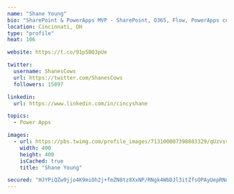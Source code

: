 ```yaml
---
name: "Shane Young"
bio: "SharePoint & PowerApps MVP - SharePoint, O365, Flow, PowerApps consulting? @PowerApps911 | Pure Snark? You found it."
location: Cincinnati, OH
type: "profile"
heat: 106

website: https://t.co/91p5BQ3pUe

twitter:
  username: ShanesCows
  url: https://twitter.com/ShanesCows
  followers: 15897

linkedin:
  url: https://www.linkedin.com/in/cincyshane

topics:
  - Power Apps

images:
  - url: https://pbs.twimg.com/profile_images/713100007398883329/qUzvsvQ3_400x400.jpg
    width: 400
    height: 400
    isCached: true
    title: "Shane Young"

secured: "HJYPiQZw9jjo4K9miOh2j+fmZN8tz8XxNP/RNgk4WbDJl3itZfsOPAyUepRNooc2ivC82J+yu+NKP+HOGEfOVbCNdBG20VFAPNESh3GSHiiol22P8GtsV9DfhyNVYsi9+gZI7kytTQlMKEXCcdFMvdpBFhGESTyWrTFuzihaABh2FgqXf5KaiNYVUGF2yO9tTWoRfaezhRxyWVlg/3IQlDnmQpBPmEDsyPaCNft6Mf+p66TpCPwCo4yf9uQIxdbeTk+N4Rqx4SX4lXrRBMXN/gU5HEo2IToSq1u07dJFH3nQ3jda5VaS+PUfxiWY54ppNw/wZNvBIWMgkT0GAoOXeOyQCSYTFZee9XV+d2WB0vrdFuuqvEBqJQWQzF7QceeGUHX1TZMrQZbLbliKeVDZjo4fVyaYWRK0tvApVTsf8zo=;OGPe/WrRwc40Hm/yC5qIHA=="
---
```


